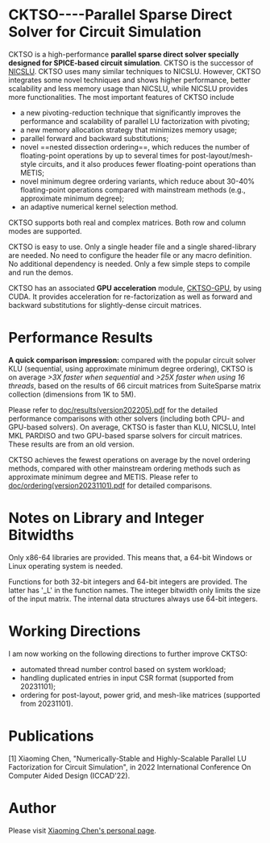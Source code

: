 CKTSO----Parallel Sparse Direct Solver for Circuit Simulation
============


CKTSO is a high-performance **parallel sparse direct solver specially designed for SPICE-based circuit simulation**. CKTSO is the successor of [NICSLU](https://github.com/chenxm1986/nicslu). CKTSO uses many similar techniques to NICSLU. However, CKTSO integrates some novel techniques and shows higher performance, better scalability and less memory usage than NICSLU, while NICSLU provides more functionalities. The most important features of CKTSO include 
+ a new pivoting-reduction technique that significantly improves the performance and scalability of parallel LU factorization with pivoting; 
+ a new memory allocation strategy that minimizes memory usage; 
+ parallel forward and backward substitutions;
+ novel ==nested dissection ordering==, which reduces the number of floating-point operations by up to several times for post-layout/mesh-style circuits, and it also produces fewer floating-point operations than METIS;
+ novel minimum degree ordering variants, which reduce about 30-40% floating-point operations compared with mainstream methods (e.g., approximate minimum degree);
+ an adaptive numerical kernel selection method.

CKTSO supports both real and complex matrices. Both row and column modes are supported.

CKTSO is easy to use. Only a single header file and a single shared-library are needed. No need to configure the header file or any macro definition. No additional dependency is needed. Only a few simple steps to compile and run the demos.

CKTSO has an associated **GPU acceleration** module, [CKTSO-GPU](https://github.com/chenxm1986/cktso-gpu), by using CUDA. It provides acceleration for re-factorization as well as forward and backward substitutions for slightly-dense circuit matrices.


Performance Results
============
**A quick comparison impression:** compared with the popular circuit solver KLU (sequential, using approximate minimum degree ordering), CKTSO is on average *>3X faster when sequential* and *>25X faster when using 16 threads*, based on the results of 66 circuit matrices from SuiteSparse matrix collection (dimensions from 1K to 5M).

Please refer to [doc/results(version202205).pdf](https://github.com/chenxm1986/cktso/blob/master/doc/results(version202205).pdf) for the detailed performance comparisons with other solvers (including both CPU- and GPU-based solvers). On average, CKTSO is faster than KLU, NICSLU, Intel MKL PARDISO and two GPU-based sparse solvers for circuit matrices. These results are from an old version.

CKTSO achieves the fewest operations on average by the novel ordering methods, compared with other mainstream ordering methods such as approximate minimum degree and METIS. Please refer to [doc/ordering(version20231101).pdf](https://github.com/chenxm1986/cktso/blob/master/doc/ordering(version20231101).pdf) for detailed comparisons.



Notes on Library and Integer Bitwidths
============
Only x86-64 libraries are provided. This means that, a 64-bit Windows or Linux operating system is needed.

Functions for both 32-bit integers and 64-bit integers are provided. The latter has '_L' in the function names. The integer bitwidth only limits the size of the input matrix. The internal data structures always use 64-bit integers.


Working Directions
============
I am now working on the following directions to further improve CKTSO:
+ automated thread number control based on system workload;
+ handling duplicated entries in input CSR format (supported from 20231101);
+ ordering for post-layout,  power grid, and mesh-like matrices (supported from 20231101).



Publications
============
[1] Xiaoming Chen, "Numerically-Stable and Highly-Scalable Parallel LU Factorization for Circuit Simulation", in 2022 International Conference On Computer Aided Design (ICCAD'22).

Author
============
Please visit [Xiaoming Chen's personal page](http://people.ucas.edu.cn/~chenxm).
